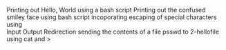 Printing out Hello, World using a bash script
Printing out the confused smiley face using bash script incoporating escaping of special characters using \
Input Output Redirection sending the contents of a file psswd to 2-hellofile using cat and >
